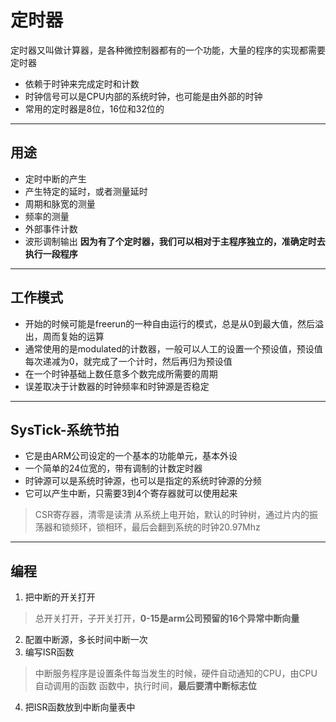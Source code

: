 # 定时器
定时器又叫做计算器，是各种微控制器都有的一个功能，大量的程序的实现都需要定时器
- 依赖于时钟来完成定时和计数
- 时钟信号可以是CPU内部的系统时钟，也可能是由外部的时钟
- 常用的定时器是8位，16位和32位的

------
## 用途
- 定时中断的产生
- 产生特定的延时，或者测量延时
- 周期和脉宽的测量
- 频率的测量
- 外部事件计数
- 波形调制输出
**因为有了个定时器，我们可以相对于主程序独立的，准确定时去执行一段程序**

------
## 工作模式
- 开始的时候可能是freerun的一种自由运行的模式，总是从0到最大值，然后溢出，周而复始的运算
- 通常使用的是modulated的计数器，一般可以人工的设置一个预设值，预设值每次递减为0，就完成了一个计时，然后再归为预设值
- 在一个时钟基础上数任意多个数完成所需要的周期
- 误差取决于计数器的时钟频率和时钟源是否稳定


------
## SysTick-系统节拍
- 它是由ARM公司设定的一个基本的功能单元，基本外设
- 一个简单的24位宽的，带有调制的计数定时器
- 时钟源可以是系统时钟源，也可以是指定的系统时钟源的分频
- 它可以产生中断，只需要3到4个寄存器就可以使用起来
> CSR寄存器，清零是读清
> 从系统上电开始，默认的时钟树，通过片内的振荡器和锁频环，锁相环，最后会翻到系统的时钟20.97Mhz

------
## 编程
1. 把中断的开关打开
> 总开关打开，子开关打开，**0-15是arm公司预留的16个异常中断向量**
2. 配置中断源，多长时间中断一次
3. 编写ISR函数
> 中断服务程序是设置条件每当发生的时候，硬件自动通知的CPU，由CPU自动调用的函数
> 函数中，执行时间，**最后要清中断标志位**
4. 把ISR函数放到中断向量表中
